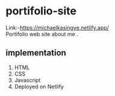 # portifolio-site
Link:-https://michaelkasingye.netlify.app/ <br>
Portifolio web site about me .
## implementation
1. HTML
2. CSS
3. Javascript
4. Deployed on Netlify
